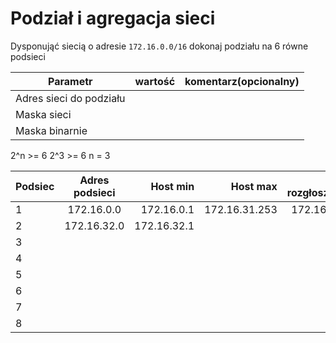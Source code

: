 # Podział i agregacja sieci

Dysponująć siecią o adresie ``172.16.0.0/16`` dokonaj podziału na 6 równe podsieci

| Parametr | wartość | komentarz(opcionalny) |
| ------------- |:-------------:| -----:|
| Adres sieci do podziału |  
| Maska sieci  |  | |
| Maska binarnie  |  | |


2^n >= 6
2^3 >= 6
n = 3

| Podsiec   | Adres podsieci | Host min     | Host max      | Adres rozgłoszeniowy |
| -------------     |:-------------: | -----:       | -----:        | -----:    |
| 1         | 172.16.0.0 | 172.16.0.1      | 172.16.31.253 |  172.16.31.254 |
| 2         | 172.16.32.0 | 172.16.32.1      |  |  |
| 3         | 
| 4         |
| 5         |
| 6         |
| 7         |
| 8         |
